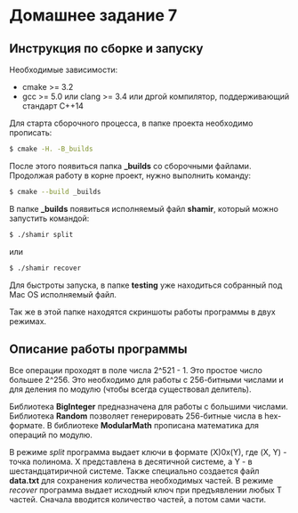 # Домашнее задание 7
## Инструкция по сборке и запуску

Необходимые зависимости: 
 - cmake >= 3.2
 - gcc >= 5.0 или clang >= 3.4 или дргой компилятор, поддерживающий стандарт C++14
 
Для старта сборочного процесса, в папке проекта необходимо прописать:
```sh
$ cmake -H. -B_builds
``` 
После этого появиться папка **_builds** со сборочными файлами. Продолжая работу в корне проект, нужно выполнить команду:
```sh
$ cmake --build _builds
```
В папке **_builds** появиться исполняемый файл **shamir**, который можно запустить командой:
```sh
$ ./shamir split
```
или 
```sh
$ ./shamir recover
```
Для быстроты запуска, в папке **testing** уже находиться собранный под Mac OS исполняемый файл.

Так же в этой папке находятся скриншоты работы программы в двух режимах.

## Описание работы программы

Все операции проходят в поле числа 2^521 - 1. Это простое число большее 2^256. Это необходимо для работы с 256-битными числами и для деления по модулю (чтобы всегда существовал делитель).

Библиотека **BigInteger** предназначена для работы с большими числами. Библиотека **Random** позволяет генерировать 256-битные числа в hex-формате. В библиотеке **ModularMath** прописана математика для операций по модулю.

В режиме *split* программа выдает ключи в формате (X)0x(Y), где (X, Y) - точка полинома. X представлена в десятичной системе, а  Y - в шестандцатиричной системе. Также специально создается файл **data.txt** для сохранения количества необходимых частей. В режиме *recover* программа выдает исходный ключ при предъявлении любых T частей. Сначала вводится количество частей, а потом сами части.